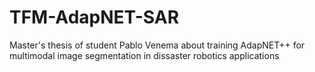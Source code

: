 # TFM-AdapNET-SAR
Master's thesis of student Pablo Venema about training AdapNET++ for multimodal image segmentation in dissaster robotics applications

